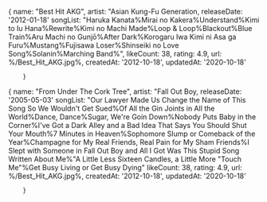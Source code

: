  {
          name: "Best Hit AKG",
          artist: "Asian Kung-Fu Generation,
          releaseDate: '2012-01-18'
          songList: "Haruka Kanata%Mirai no Kakera%Understand%Kimi to Iu Hana%Rewrite%Kimi no Machi Made%Loop & Loop%Blackout%Blue Train%Aru Machi no Gunjō%After Dark%Korogaru Iwa Kimi ni Asa ga Furu%Mustang%Fujisawa Loser%Shinseiki no Love Song%Solanin%Marching Band%",
          likeCount: 38,
          rating: 4.9,
          url: %/Best_Hit_AKG.jpg%,
          createdAt: '2012-10-18',
          updatedAt: '2020-10-18'

        }


 {
          name: "From Under The Cork Tree",
          artist: "Fall Out Boy,
          releaseDate: '2005-05-03'
          songList: "Our Lawyer Made Us Change the Name of This Song So We Wouldn't Get Sued%Of All the Gin Joints in All the World%Dance, Dance%Sugar, We're Goin Down%Nobody Puts Baby in the Corner%I've Got a Dark Alley and a Bad Idea That Says You Should Shut Your Mouth%7 Minutes in Heaven%Sophomore Slump or Comeback of the Year%Champagne for My Real Friends, Real Pain for My Sham Friends%I Slept with Someone in Fall Out Boy and All I Got Was This Stupid Song Written About Me%"A Little Less Sixteen Candles, a Little More "Touch Me"%Get Busy Living or Get Busy Dying"
          likeCount: 38,
          rating: 4.9,
          url: %/Best_Hit_AKG.jpg%,
          createdAt: '2012-10-18',
          updatedAt: '2020-10-18'

        }
